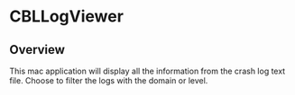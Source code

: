 # CBLLogViewer
## Overview 
This mac application will display all the information from the crash log text file. Choose to filter the logs with the domain or level. 


